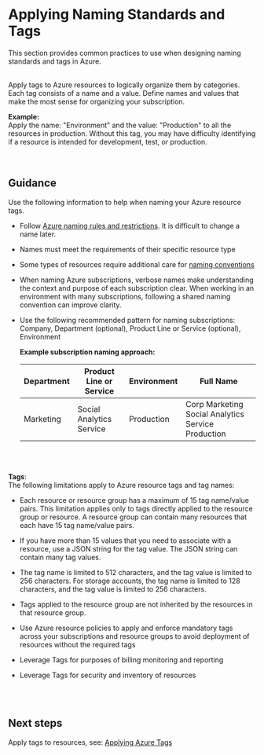 # Applying Naming Standards and Tags 
This section provides common practices to use when designing naming standards and tags in Azure. 
<br />
<br />

Apply tags to Azure resources to logically organize them by categories. Each tag consists of a name and a value. Define names and 
values that make the most sense for organizing your subscription.  


**Example:**  
Apply the name: "Environment" and the value: "Production" to all the resources in production. Without this tag, 
you may have difficulty identifying if a resource is intended for development, test, or production.  
<br />
<br />

## Guidance
Use the following information to help when naming your Azure resource tags.

- Follow [Azure naming rules and restrictions](https://docs.microsoft.com/en-us/azure/architecture/best-practices/naming-conventions#naming-rules-and-restrictions). It is difficult to change a name later. 

- Names must meet the requirements of their specific resource type 
- Some types of resources require additional care for [naming conventions](https://docs.microsoft.com/en-us/azure/architecture/best-practices/naming-conventions#naming-rules-and-restrictions) 
- When naming Azure subscriptions, verbose names make understanding the context and purpose of each subscription clear. 
  When working in an environment with many subscriptions, following a shared naming convention can improve clarity. 
- Use the following recommended pattern for naming subscriptions:  
Company, Department (optional), Product Line or Service (optional), Environment
      
   **Example subscription naming approach:** 

    | __Department__ | __Product Line or Service__ | __Environment__ | __Full Name__ |
    |------------------------------|----------------------------|----------------------------|----------------------------|
    | Marketing   | Social Analytics Service   |  Production   |  Corp Marketing Social Analytics Service Production  | 
<br />
<br />

  **Tags**:  
  The following limitations apply to Azure resource tags and tag names: 

   - Each resource or resource group has a maximum of 15 tag name/value pairs. This limitation applies only to tags directly 
   applied to the resource group or resource. A resource group can contain many resources that each have 15 tag name/value 
   pairs. 

   - If you have more than 15 values that you need to associate with a resource, use a JSON string for the tag value. The JSON string 
   can contain many tag values. 

   - The tag name is limited to 512 characters, and the tag value is limited to 256 characters. For storage accounts, the tag name is 
   limited to 128 characters, and the tag value is limited to 256 characters. 

   - Tags applied to the resource group are not inherited by the resources in that resource group. 

   - Use Azure resource policies to apply and enforce mandatory tags across your subscriptions and resource groups to avoid 
   deployment of resources without the required tags 

   - Leverage Tags for purposes of billing monitoring and reporting 

   - Leverage Tags for security and inventory of resources  
<br />
<br />

## Next steps
Apply tags to resources, see:  [Applying Azure Tags](4.1-Applying-Azure-Tags.md)  





 
